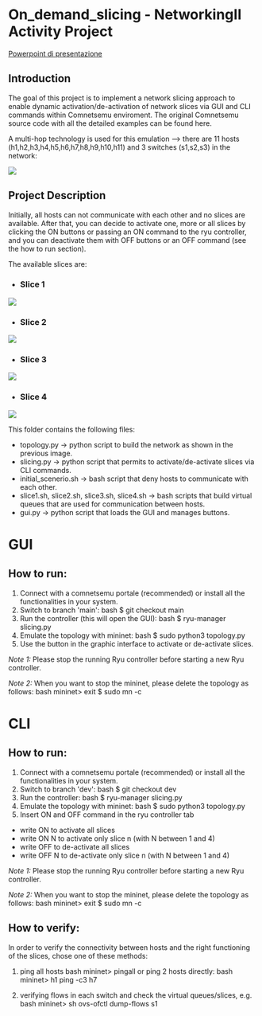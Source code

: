 # On_demand_slicing - NetworkingII Activity Project # 

[Powerpoint di presentazione](https://www.canva.com/design/DAFeY7qP-rY/IYIQs7NAPFlefAcTQkKQRQ/edit?utm_content=DAFeY7qP-rY&utm_campaign=designshare&utm_medium=link2&utm_source=sharebutton)
 
## Introduction ## 
The goal of this project is to implement a network slicing approach to enable dynamic activation/de-activation of network slices via GUI and CLI commands within Comnetsemu enviroment. The original Comnetsemu source code with all the detailed examples can be found here. 
 
A multi-hop technology is used for this emulation --> there are 11 hosts (h1,h2,h3,h4,h5,h6,h7,h8,h9,h10,h11) and 3 switches (s1,s2,s3) in the network: 
 
![](images/topology.PNG) 
 
## Project Description ## 
Initially, all hosts can not communicate with each other and no slices are available. 
After that, you can decide to activate one, more or all slices by clicking the ON buttons or passing an ON command to the ryu controller, and you can deactivate them with OFF buttons or an OFF command (see the how to run section). 
 
The available slices are: 
 
* ### Slice 1 ### 
![](images/slice1.PNG) 
* ### Slice 2 ### 
![](images/slice2.PNG) 
* ### Slice 3 ### 
![](images/slice3.PNG) 
* ### Slice 4 ### 
![](images/slice4.PNG) 
 
This folder contains the following files: 
* topology.py -> python script to build the network as shown in the previous image. 
* slicing.py -> python script that permits to activate/de-activate slices via CLI commands. 
* initial_scenerio.sh -> bash script that deny hosts to communicate with each other. 
* slice1.sh, slice2.sh, slice3.sh, slice4.sh -> bash scripts that build virtual queues that are used for communication between hosts. 
* gui.py -> python script that loads the GUI and manages buttons. 
 
# GUI 
 
<a name="how-to-run-with-GUI"></a> 
## How to run: ## 
1. Connect with a comnetsemu portale (recommended) or install all the functionalities in your system. 
2. Switch to branch 'main': 
bash 
$ git checkout main 
3. Run the controller (this will open the GUI): 
bash 
$ ryu-manager slicing.py 
4. Emulate the topology with mininet: 
bash 
$ sudo python3 topology.py 
5. Use the button in the graphic interface to activate or de-activate slices.  
 
*Note 1:* Please stop the running Ryu controller before starting a new Ryu controller. 
 
*Note 2:* When you want to stop the mininet, please delete the topology as follows: 
bash 
mininet> exit 
$ sudo mn -c 
 
 
# CLI 
 
<a name="how-to-run-with-CLI"></a> 
## How to run: ## 
1. Connect with a comnetsemu portale (recommended) or install all the functionalities in your system. 
2. Switch to branch 'dev': 
bash 
$ git checkout dev 
3. Run the controller: 
bash 
$ ryu-manager slicing.py 
4. Emulate the topology with mininet: 
bash 
$ sudo python3 topology.py 
5. Insert ON and OFF command in the ryu controller tab 
 * write ON to activate all slices 
 * write ON N to activate only slice n (with N between 1 and 4) 
 * write OFF to de-activate all slices 
 * write OFF N to de-activate only slice n (with N between 1 and 4) 
 
*Note 1:* Please stop the running Ryu controller before starting a new Ryu controller. 
 
*Note 2:* When you want to stop the mininet, please delete the topology as follows: 
bash 
mininet> exit 
$ sudo mn -c 
## How to verify: 
In order to verify the connectivity between hosts and the right functioning of the slices, chose one of these methods: 
1. ping all hosts 
 bash 
 mininet> pingall 
  or ping 2 hosts directly: 
 bash 
 mininet> h1 ping -c3 h7 
   
2. verifying flows in each switch and check the virtual queues/slices, e.g. 
 bash 
 mininet> sh ovs-ofctl dump-flows s1